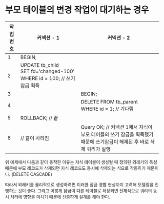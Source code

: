 # 부모 테이블의 변경 작업이 대기하는 경우

| 작업 번호 | 커넥션 - 1                                                   | 커넥션 - 2                                                   |
| --------- | ------------------------------------------------------------ | ------------------------------------------------------------ |
| 1         | BEGIN;                                                       |                                                              |
| 2         | UPDATE tb_child<br />SET fd='changed-100' WHERE id = 100; // 쓰기 잠금 획득 |                                                              |
| 3         |                                                              | BEGIN;                                                       |
| 4         |                                                              | DELETE FROM tb_parent<br />WHERE id = 1; // 기다림           |
| 5         | ROLLBACK; // 끝                                              |                                                              |
| 6         | // 같이 사라짐                                               | Query OK; // 커넥션 1에서 자식이 부모 테이블의 쓰기 잠금을 획득했기 때문에 쓰기잠금이 해제된 후 바로 삭제 쿼리가 실행 |

위 예제에서 다음과 같이 동작한 이유는 자식 테이블이 생성될 때 정의된 외래키의 특성 때문에 부모 레코드가 삭제되면 자식 레코드도 동시에 삭제되는 식으로 작동하기 때문이다. (DELETE CASCADE)

따라서 외래키를 물리적으로 생성하려면 이러한 잠금 경합 현상까지 고려해 모델링을 진행하는 것이 좋다. 그리고 이렇게 잠금이 다른 테이블로 확장되면 전체적으로 쿼리의 동시 처리에 영향을 미치기 때문에 신중하게 설계를 해야 한다.